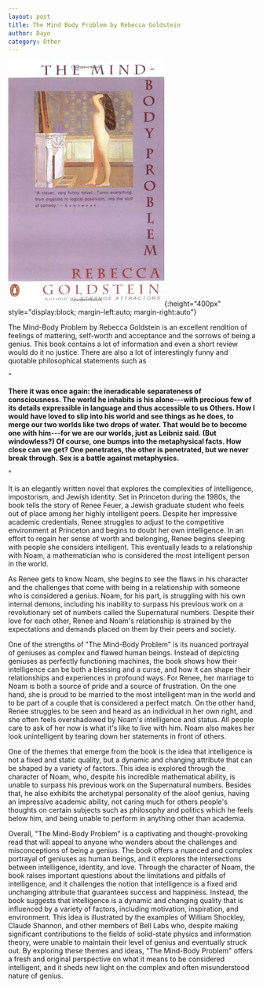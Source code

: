 ```yaml
---
layout: post
title: The Mind Body Problem by Rebecca Goldstein
author: Dayo
category: Other 
---
```



![profile](/images/mind_body_problem.jpg){:height="400px" style="display:block; margin-left:auto; margin-right:auto"}

The Mind-Body Problem by Rebecca Goldstein is an excellent rendition of feelings of mattering, self-worth and acceptance and the sorrows of being a genius. This book contains a lot of information and even a short review would do it no justice. There are also a lot of interestingly funny and quotable philosophical statements such as

"

**There it was once again: the ineradicable separateness of consciousness. The world he inhabits is his alone---with precious few of its details expressible in language and thus accessible to us Others. How I would have loved to slip into his world and see things as he does, to merge our two worlds like two drops of water. That would be to become one with him---for we are our worlds, just as Leibniz said. (But windowless?) Of course, one bumps into the metaphysical facts. How close can we get? One penetrates, the other is penetrated, but we never break through. Sex is a battle against metaphysics.**

"

It is an elegantly written novel that explores the complexities of intelligence, impostorism, and Jewish identity. Set in Princeton during the 1980s, the book tells the story of Renee Feuer, a Jewish graduate student who feels out of place among her highly intelligent peers. Despite her impressive academic credentials, Renee struggles to adjust to the competitive environment at Princeton and begins to doubt her own intelligence. In an effort to regain her sense of worth and belonging, Renee begins sleeping with people she considers intelligent. This eventually leads to a relationship with Noam, a mathematician who is considered the most intelligent person in the world.

As Renee gets to know Noam, she begins to see the flaws in his character and the challenges that come with being in a relationship with someone who is considered a genius. Noam, for his part, is struggling with his own internal demons, including his inability to surpass his previous work on a revolutionary set of numbers called the Supernatural numbers. Despite their love for each other, Renee and Noam's relationship is strained by the expectations and demands placed on them by their peers and society.

One of the strengths of "The Mind-Body Problem" is its nuanced portrayal of geniuses as complex and flawed human beings. Instead of depicting geniuses as perfectly functioning machines, the book shows how their intelligence can be both a blessing and a curse, and how it can shape their relationships and experiences in profound ways. For Renee, her marriage to Noam is both a source of pride and a source of frustration. On the one hand, she is proud to be married to the most intelligent man in the world and to be part of a couple that is considered a perfect match. On the other hand, Renee struggles to be seen and heard as an individual in her own right, and she often feels overshadowed by Noam's intelligence and status. All people care to ask of her now is what it's like to live with him. Noam also makes her look unintelligent by tearing down her statements in front of others.

One of the themes that emerge from the book is the idea that intelligence is not a fixed and static quality, but a dynamic and changing attribute that can be shaped by a variety of factors. This idea is explored through the character of Noam, who, despite his incredible mathematical ability, is unable to surpass his previous work on the Supernatural numbers. Besides that, he also exhibits the archetypal personality of the aloof genius, having an impressive academic ability, not caring much for others people's thoughts on certain subjects such as philosophy and politics which he feels below him, and being unable to perform in anything other than academia.

Overall, "The Mind-Body Problem" is a captivating and thought-provoking read that will appeal to anyone who wonders about the challenges and misconceptions of being a genius. The book offers a nuanced and complex portrayal of geniuses as human beings, and it explores the intersections between intelligence, identity, and love. Through the character of Noam, the book raises important questions about the limitations and pitfalls of intelligence, and it challenges the notion that intelligence is a fixed and unchanging attribute that guarantees success and happiness. Instead, the book suggests that intelligence is a dynamic and changing quality that is influenced by a variety of factors, including motivation, inspiration, and environment. This idea is illustrated by the examples of William Shockley, Claude Shannon, and other members of Bell Labs who, despite making significant contributions to the fields of solid-state physics and information theory, were unable to maintain their level of genius and eventually struck out. By exploring these themes and ideas, "The Mind-Body Problem" offers a fresh and original perspective on what it means to be considered intelligent, and it sheds new light on the complex and often misunderstood nature of genius.